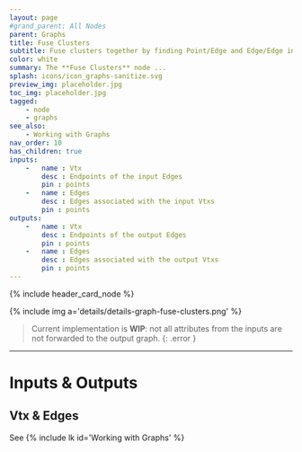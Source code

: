 ```yaml
---
layout: page
#grand_parent: All Nodes
parent: Graphs
title: Fuse Clusters
subtitle: Fuse clusters together by finding Point/Edge and Edge/Edge intersections.
color: white
summary: The **Fuse Clusters** node ...
splash: icons/icon_graphs-sanitize.svg
preview_img: placeholder.jpg
toc_img: placeholder.jpg
tagged:
    - node
    - graphs
see_also:
    - Working with Graphs
nav_order: 10
has_children: true
inputs:
    -   name : Vtx
        desc : Endpoints of the input Edges
        pin : points
    -   name : Edges
        desc : Edges associated with the input Vtxs
        pin : points
outputs:
    -   name : Vtx
        desc : Endpoints of the output Edges
        pin : points
    -   name : Edges
        desc : Edges associated with the output Vtxs
        pin : points
---
```


{% include header_card_node %}

{% include img a='details/details-graph-fuse-clusters.png' %} 

> Current implementation is **WIP**: not all attributes from the inputs are not forwarded to the output graph.
{: .error }

---
# Inputs & Outputs
## Vtx & Edges
See {% include lk id='Working with Graphs' %}